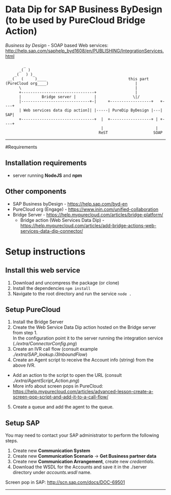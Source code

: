 Data Dip for SAP Business ByDesign (to be used by PureCloud Bridge Action)
============================


*Business by Design* - SOAP based Web services:
http://help.sap.com/saphelp_byd1608/en/PUBLISHING/IntegrationServices.html


```
        _
      _(  )
    _(   ) )_
 __(   (     )____                                    this part
(PureCloud org____)                                      |
      \                                                  |
      +--------------------------------+                 |
      |         Bridge server |        |                \|/
      |------------------------------+-|     +------------------+   +----+
      | Web services data dip action]| |-----| PureDip ByDesign |---| SAP|
      +--------------------------------+  |  +------------------+ | +----+
                                          |                       |
                                         ReST                    SOAP

```
-----------
#Requirements
## Installation requirements
- server running **NodeJS** and **npm**

## Other components
- SAP Business byDesign - https://help.sap.com/byd-en
- PureCloud org (Engage) - https://www.inin.com/unified-collaboration
- Bridge Server - https://help.mypurecloud.com/articles/bridge-platform/
  * Bridge action (Web Services Data Dip) - https://help.mypurecloud.com/articles/add-bridge-actions-web-services-data-dip-connector/

# Setup instructions
## Install this web service
1. Download and uncompress the package (or clone)
2. Install the  dependencies `npm install`
3. Navigate to the root directory and run the service `node .`

## Setup PureCloud
1. Install the Bridge Server
2. Create the Web Service Data Dip action hosted on the Bridge server from step 1. \
In the configuration point it to the server running the integration service (*./extra/ConnectorConfig.png*)
3. Create an IVR call flow (consult example *./extra/SAP_lookup.i3InboundFlow*)
4. Create an Agent script to receive the Account info (string) from the above IVR.
  * Add an action to the script to open the URL (consult *./extra/AgentScript_Action.png*)
  * More info about screen pops in PureCloud: https://help.mypurecloud.com/articles/advanced-lesson-create-a-screen-pop-script-and-add-it-to-a-call-flow/
5. Create a queue and add the agent to the queue.


## Setup SAP
You may need to contact your SAP administrator to perform the following steps.
1. Create new **Communication System**
2. Create new **Communication Scenario** -> **Get Business partner data**
3. Create new **Communication Arrangement**, create new *credentials*.
4. Download the WSDL for the Accounts and save it in the ./server directory under *accounts.wsdl* name.

Screen pop in SAP: http://scn.sap.com/docs/DOC-69501



-----------------
